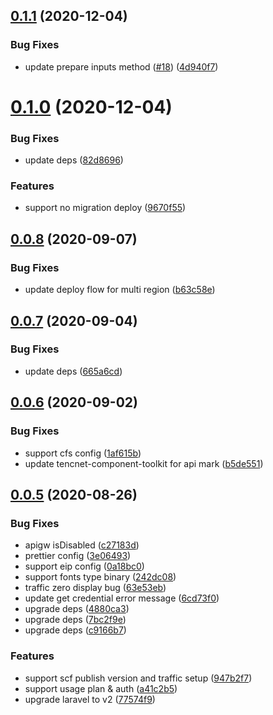 ## [0.1.1](https://github.com/serverless-components/tencent-laravel/compare/v0.1.0...v0.1.1) (2020-12-04)


### Bug Fixes

* update prepare inputs method ([#18](https://github.com/serverless-components/tencent-laravel/issues/18)) ([4d940f7](https://github.com/serverless-components/tencent-laravel/commit/4d940f7f9c4ed6716fe31a65fc374f632cd7bb95))

# [0.1.0](https://github.com/serverless-components/tencent-laravel/compare/v0.0.8...v0.1.0) (2020-12-04)


### Bug Fixes

* update deps ([82d8696](https://github.com/serverless-components/tencent-laravel/commit/82d8696e0b4446414f81cd398646b4f9410d602c))


### Features

* support no migration deploy ([9670f55](https://github.com/serverless-components/tencent-laravel/commit/9670f55e521b15886297b99d8d89d5fe10a90cac))

## [0.0.8](https://github.com/serverless-components/tencent-laravel/compare/v0.0.7...v0.0.8) (2020-09-07)


### Bug Fixes

* update deploy flow for multi region ([b63c58e](https://github.com/serverless-components/tencent-laravel/commit/b63c58e6ba06597cd18dee4e963404f28b062ba3))

## [0.0.7](https://github.com/serverless-components/tencent-laravel/compare/v0.0.6...v0.0.7) (2020-09-04)


### Bug Fixes

* update deps ([665a6cd](https://github.com/serverless-components/tencent-laravel/commit/665a6cde0b0bf5df90b5d84eafa28ff9e37339aa))

## [0.0.6](https://github.com/serverless-components/tencent-laravel/compare/v0.0.5...v0.0.6) (2020-09-02)


### Bug Fixes

* support cfs config ([1af615b](https://github.com/serverless-components/tencent-laravel/commit/1af615bf4bf6950c862387b25f414f8d14cc1fbe))
* update tencnet-component-toolkit for api mark ([b5de551](https://github.com/serverless-components/tencent-laravel/commit/b5de551fe3fcddfc7021f01f7b0563c0b2cc9669))

## [0.0.5](https://github.com/serverless-components/tencent-laravel/compare/v0.0.4...v0.0.5) (2020-08-26)


### Bug Fixes

* apigw isDisabled ([c27183d](https://github.com/serverless-components/tencent-laravel/commit/c27183d7ec1b420c5a16dcd03185bb72c0413f7c))
* prettier config ([3e06493](https://github.com/serverless-components/tencent-laravel/commit/3e06493fbf9c99f9e293f2f851884cd0a5315577))
* support eip config ([0a18bc0](https://github.com/serverless-components/tencent-laravel/commit/0a18bc0e12e2422806c9eab3edfc2ffa064ae4c1))
* support fonts type binary ([242dc08](https://github.com/serverless-components/tencent-laravel/commit/242dc080162f93c27aa8f94adc67db307269ecb2))
* traffic zero display bug ([63e53eb](https://github.com/serverless-components/tencent-laravel/commit/63e53eb393dab71f9b38fdd627910f947a865ca5))
* update get credential error message ([6cd73f0](https://github.com/serverless-components/tencent-laravel/commit/6cd73f0e78dd6ab5e95d721cc0dbc82d2d01fdc8))
* upgrade deps ([4880ca3](https://github.com/serverless-components/tencent-laravel/commit/4880ca396d8dc4673504e189c900f971c83a357a))
* upgrade deps ([7bc2f9e](https://github.com/serverless-components/tencent-laravel/commit/7bc2f9e076d2ab02cf0bddc8180666844cf3ecf3))
* upgrade deps ([c9166b7](https://github.com/serverless-components/tencent-laravel/commit/c9166b7733e769175aed9103c2aeeab923ba3e85))


### Features

* support scf publish version and traffic setup ([947b2f7](https://github.com/serverless-components/tencent-laravel/commit/947b2f7f16b82fc9aca3b5e822a6b00041f77586))
* support usage plan & auth ([a41c2b5](https://github.com/serverless-components/tencent-laravel/commit/a41c2b591400e814e2b1826b2d100f92d8f75e04))
* upgrade laravel to v2 ([77574f9](https://github.com/serverless-components/tencent-laravel/commit/77574f9de9ba70391f0729087dd82846ae01facd))
